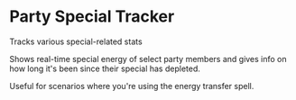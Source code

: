 # Party Special Tracker
Tracks various special-related stats

Shows real-time special energy of select party members and gives info on how long it's been since their special has depleted.

Useful for scenarios where you're using the energy transfer spell.